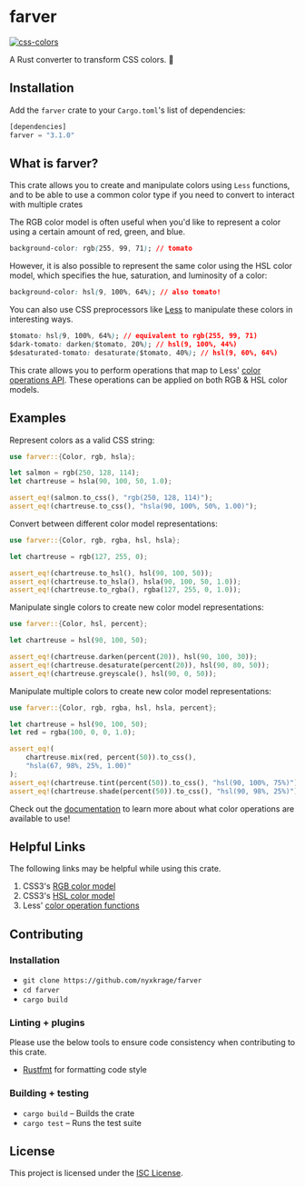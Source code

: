# farver

[![css-colors](https://docs.rs/farver/badge.svg)](https://docs.rs/farver)

A Rust converter to transform CSS colors. 🎨

## Installation

Add the `farver` crate to your `Cargo.toml`'s list of dependencies:
```rust
[dependencies]
farver = "3.1.0"
```

## What is farver?

This crate allows you to create and manipulate colors using `Less` functions, and to be able to use a common color type if you need 
to convert to interact with multiple crates

The RGB color model is often useful when you'd like to represent a color using a certain amount of red, green, and blue.
```css
background-color: rgb(255, 99, 71); // tomato
```
However, it is also possible to represent the same color using the HSL color model, which specifies the hue, saturation, and luminosity of a color:
```css
background-color: hsl(9, 100%, 64%); // also tomato!
```

You can also use CSS preprocessors like [Less](http://lesscss.org) to manipulate these colors in interesting ways.
```css
$tomato: hsl(9, 100%, 64%); // equivalent to rgb(255, 99, 71)
$dark-tomato: darken($tomato, 20%); // hsl(9, 100%, 44%)
$desaturated-tomato: desaturate($tomato, 40%); // hsl(9, 60%, 64%)
```

This crate allows you to perform operations that map to Less' [color operations API](http://lesscss.org/functions/#color-operations). These operations can be applied on both RGB & HSL color models.

## Examples

Represent colors as a valid CSS string:
```rust
use farver::{Color, rgb, hsla};

let salmon = rgb(250, 128, 114);
let chartreuse = hsla(90, 100, 50, 1.0);

assert_eq!(salmon.to_css(), "rgb(250, 128, 114)");
assert_eq!(chartreuse.to_css(), "hsla(90, 100%, 50%, 1.00)");
```

Convert between different color model representations:
```rust
use farver::{Color, rgb, rgba, hsl, hsla};

let chartreuse = rgb(127, 255, 0);

assert_eq!(chartreuse.to_hsl(), hsl(90, 100, 50));
assert_eq!(chartreuse.to_hsla(), hsla(90, 100, 50, 1.0));
assert_eq!(chartreuse.to_rgba(), rgba(127, 255, 0, 1.0));
```

Manipulate single colors to create new color model representations:
```rust
use farver::{Color, hsl, percent};

let chartreuse = hsl(90, 100, 50);

assert_eq!(chartreuse.darken(percent(20)), hsl(90, 100, 30));
assert_eq!(chartreuse.desaturate(percent(20)), hsl(90, 80, 50));
assert_eq!(chartreuse.greyscale(), hsl(90, 0, 50));
```

Manipulate multiple colors to create new color model representations:
```rust
use farver::{Color, rgb, rgba, hsl, hsla, percent};

let chartreuse = hsl(90, 100, 50);
let red = rgba(100, 0, 0, 1.0);

assert_eq!(
    chartreuse.mix(red, percent(50)).to_css(),
    "hsla(67, 98%, 25%, 1.00)"
);
assert_eq!(chartreuse.tint(percent(50)).to_css(), "hsl(90, 100%, 75%)");
assert_eq!(chartreuse.shade(percent(50)).to_css(), "hsl(90, 98%, 25%)");
```

Check out the [documentation](https://docs.rs/farver) to learn more about what color operations are available to use!

## Helpful Links

The following links may be helpful while using this crate.

1. CSS3's [RGB color model](https://www.w3.org/TR/css-color-3/#rgb-color)
2. CSS3's [HSL color model](https://www.w3.org/TR/css-color-3/#hsl-color)
3. Less' [color operation functions](http://lesscss.org/functions/#color-operations)

## Contributing

### Installation

* `git clone https://github.com/nyxkrage/farver`
* `cd farver`
* `cargo build`

### Linting + plugins

Please use the below tools to ensure code consistency when contributing to this crate.
* [Rustfmt](https://github.com/rust-lang-nursery/rustfmt) for formatting code style

### Building + testing

* `cargo build` – Builds the crate
* `cargo test` – Runs the test suite

## License

This project is licensed under the [ISC License](LICENSE).

